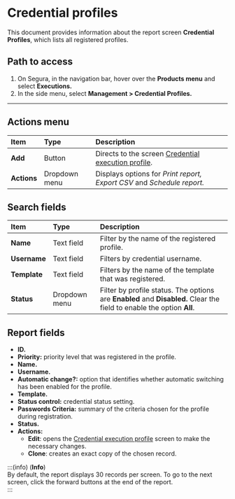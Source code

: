 # Credential profiles

This document provides information about the report screen **Credential Profiles**, which lists all registered profiles.

## Path to access

1. On Segura, in the navigation bar, hover over the **Products menu** and select **Executions.**  
2. In the side menu, select **Management > Credential Profiles.**

---
## Actions menu

| **Item** | **Type** | **Description** |
| :---- | :---- | :---- |
| **Add** | Button | Directs to the screen [Credential execution profile](/v4/docs/executions-credential-execution-profile). |
| **Actions** | Dropdown menu | Displays options for *Print report, Export CSV* and *Schedule report.* |

## Search fields

| **Item** | **Type** | **Description** |
| :---- | :---- | :---- |
| **Name** | Text field | Filter by the name of the registered profile. |
| **Username** | Text field | Filters by credential username. |
| **Template** | Text field | Filters by the name of the template that was registered. |
| **Status** | Dropdown menu | Filter by profile status. The options are **Enabled** and **Disabled.** Clear the field to enable the option **All**. |

## Report fields

* **ID.**  
* **Priority:** priority level that was registered in the profile.  
* **Name.**  
* **Username.**  
* **Automatic change?:** option that identifies whether automatic switching has been enabled for the profile.  
* **Template.**  
* **Status control:** credential status setting.  
* **Passwords Criteria:** summary of the criteria chosen for the profile during registration.  
* **Status.**  
* **Actions:**  
  * **Edit**: opens the [Credential execution profile](/v4/docs/executions-credential-execution-profile) screen to make the necessary changes.  
  * **Clone**: creates an exact copy of the chosen record.

:::(info) (**Info**)  
By default, the report displays 30 records per screen. To go to the next screen, click the forward buttons at the end of the report.  
:::